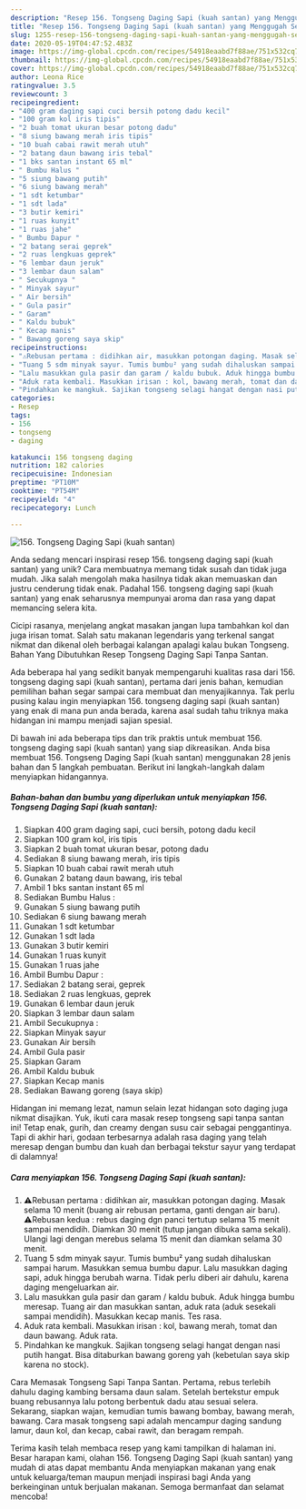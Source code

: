 ```yaml
---
description: "Resep 156. Tongseng Daging Sapi (kuah santan) yang Menggugah Selera"
title: "Resep 156. Tongseng Daging Sapi (kuah santan) yang Menggugah Selera"
slug: 1255-resep-156-tongseng-daging-sapi-kuah-santan-yang-menggugah-selera
date: 2020-05-19T04:47:52.483Z
image: https://img-global.cpcdn.com/recipes/54918eaabd7f88ae/751x532cq70/156-tongseng-daging-sapi-kuah-santan-foto-resep-utama.jpg
thumbnail: https://img-global.cpcdn.com/recipes/54918eaabd7f88ae/751x532cq70/156-tongseng-daging-sapi-kuah-santan-foto-resep-utama.jpg
cover: https://img-global.cpcdn.com/recipes/54918eaabd7f88ae/751x532cq70/156-tongseng-daging-sapi-kuah-santan-foto-resep-utama.jpg
author: Leona Rice
ratingvalue: 3.5
reviewcount: 3
recipeingredient:
- "400 gram daging sapi cuci bersih potong dadu kecil"
- "100 gram kol iris tipis"
- "2 buah tomat ukuran besar potong dadu"
- "8 siung bawang merah iris tipis"
- "10 buah cabai rawit merah utuh"
- "2 batang daun bawang iris tebal"
- "1 bks santan instant 65 ml"
- " Bumbu Halus "
- "5 siung bawang putih"
- "6 siung bawang merah"
- "1 sdt ketumbar"
- "1 sdt lada"
- "3 butir kemiri"
- "1 ruas kunyit"
- "1 ruas jahe"
- " Bumbu Dapur "
- "2 batang serai geprek"
- "2 ruas lengkuas geprek"
- "6 lembar daun jeruk"
- "3 lembar daun salam"
- " Secukupnya "
- " Minyak sayur"
- " Air bersih"
- " Gula pasir"
- " Garam"
- " Kaldu bubuk"
- " Kecap manis"
- " Bawang goreng saya skip"
recipeinstructions:
- "⚠️Rebusan pertama : didihkan air, masukkan potongan daging. Masak selama 10 menit (buang air rebusan pertama, ganti dengan air baru). ⚠️Rebusan kedua : rebus daging dgn panci tertutup selama 15 menit sampai mendidih. Diamkan 30 menit (tutup jangan dibuka sama sekali). Ulangi lagi dengan merebus selama 15 menit dan diamkan selama 30 menit."
- "Tuang 5 sdm minyak sayur. Tumis bumbu² yang sudah dihaluskan sampai harum. Masukkan semua bumbu dapur. Lalu masukkan daging sapi, aduk hingga berubah warna. Tidak perlu diberi air dahulu, karena daging mengeluarkan air."
- "Lalu masukkan gula pasir dan garam / kaldu bubuk. Aduk hingga bumbu meresap. Tuang air dan masukkan santan, aduk rata (aduk sesekali sampai mendidih). Masukkan kecap manis. Tes rasa."
- "Aduk rata kembali. Masukkan irisan : kol, bawang merah, tomat dan daun bawang. Aduk rata."
- "Pindahkan ke mangkuk. Sajikan tongseng selagi hangat dengan nasi putih hangat. Bisa ditaburkan bawang goreng yah (kebetulan saya skip karena no stock)."
categories:
- Resep
tags:
- 156
- tongseng
- daging

katakunci: 156 tongseng daging 
nutrition: 182 calories
recipecuisine: Indonesian
preptime: "PT10M"
cooktime: "PT54M"
recipeyield: "4"
recipecategory: Lunch

---
```



![156. Tongseng Daging Sapi (kuah santan)](https://img-global.cpcdn.com/recipes/54918eaabd7f88ae/751x532cq70/156-tongseng-daging-sapi-kuah-santan-foto-resep-utama.jpg)

Anda sedang mencari inspirasi resep 156. tongseng daging sapi (kuah santan) yang unik? Cara membuatnya memang tidak susah dan tidak juga mudah. Jika salah mengolah maka hasilnya tidak akan memuaskan dan justru cenderung tidak enak. Padahal 156. tongseng daging sapi (kuah santan) yang enak seharusnya mempunyai aroma dan rasa yang dapat memancing selera kita.

Cicipi rasanya, menjelang angkat masakan jangan lupa tambahkan kol dan juga irisan tomat. Salah satu makanan legendaris yang terkenal sangat nikmat dan dikenal oleh berbagai kalangan apalagi kalau bukan Tongseng. Bahan Yang Dibutuhkan Resep Tongseng Daging Sapi Tanpa Santan.

Ada beberapa hal yang sedikit banyak mempengaruhi kualitas rasa dari 156. tongseng daging sapi (kuah santan), pertama dari jenis bahan, kemudian pemilihan bahan segar sampai cara membuat dan menyajikannya. Tak perlu pusing kalau ingin menyiapkan 156. tongseng daging sapi (kuah santan) yang enak di mana pun anda berada, karena asal sudah tahu triknya maka hidangan ini mampu menjadi sajian spesial.


Di bawah ini ada beberapa tips dan trik praktis untuk membuat 156. tongseng daging sapi (kuah santan) yang siap dikreasikan. Anda bisa membuat 156. Tongseng Daging Sapi (kuah santan) menggunakan 28 jenis bahan dan 5 langkah pembuatan. Berikut ini langkah-langkah dalam menyiapkan hidangannya.

<!--inarticleads1-->

##### Bahan-bahan dan bumbu yang diperlukan untuk menyiapkan 156. Tongseng Daging Sapi (kuah santan):

1. Siapkan 400 gram daging sapi, cuci bersih, potong dadu kecil
1. Siapkan 100 gram kol, iris tipis
1. Siapkan 2 buah tomat ukuran besar, potong dadu
1. Sediakan 8 siung bawang merah, iris tipis
1. Siapkan 10 buah cabai rawit merah utuh
1. Gunakan 2 batang daun bawang, iris tebal
1. Ambil 1 bks santan instant 65 ml
1. Sediakan  Bumbu Halus :
1. Gunakan 5 siung bawang putih
1. Sediakan 6 siung bawang merah
1. Gunakan 1 sdt ketumbar
1. Gunakan 1 sdt lada
1. Gunakan 3 butir kemiri
1. Gunakan 1 ruas kunyit
1. Gunakan 1 ruas jahe
1. Ambil  Bumbu Dapur :
1. Sediakan 2 batang serai, geprek
1. Sediakan 2 ruas lengkuas, geprek
1. Gunakan 6 lembar daun jeruk
1. Siapkan 3 lembar daun salam
1. Ambil  Secukupnya :
1. Siapkan  Minyak sayur
1. Gunakan  Air bersih
1. Ambil  Gula pasir
1. Siapkan  Garam
1. Ambil  Kaldu bubuk
1. Siapkan  Kecap manis
1. Sediakan  Bawang goreng (saya skip)


Hidangan ini memang lezat, namun selain lezat hidangan soto daging juga nikmat disajikan. Yuk, ikuti cara masak resep tongseng sapi tanpa santan ini! Tetap enak, gurih, dan creamy dengan susu cair sebagai penggantinya. Tapi di akhir hari, godaan terbesarnya adalah rasa daging yang telah meresap dengan bumbu dan kuah dan berbagai tekstur sayur yang terdapat di dalamnya! 

<!--inarticleads2-->

##### Cara menyiapkan 156. Tongseng Daging Sapi (kuah santan):

1. ⚠️Rebusan pertama : didihkan air, masukkan potongan daging. Masak selama 10 menit (buang air rebusan pertama, ganti dengan air baru). ⚠️Rebusan kedua : rebus daging dgn panci tertutup selama 15 menit sampai mendidih. Diamkan 30 menit (tutup jangan dibuka sama sekali). Ulangi lagi dengan merebus selama 15 menit dan diamkan selama 30 menit.
1. Tuang 5 sdm minyak sayur. Tumis bumbu² yang sudah dihaluskan sampai harum. Masukkan semua bumbu dapur. Lalu masukkan daging sapi, aduk hingga berubah warna. Tidak perlu diberi air dahulu, karena daging mengeluarkan air.
1. Lalu masukkan gula pasir dan garam / kaldu bubuk. Aduk hingga bumbu meresap. Tuang air dan masukkan santan, aduk rata (aduk sesekali sampai mendidih). Masukkan kecap manis. Tes rasa.
1. Aduk rata kembali. Masukkan irisan : kol, bawang merah, tomat dan daun bawang. Aduk rata.
1. Pindahkan ke mangkuk. Sajikan tongseng selagi hangat dengan nasi putih hangat. Bisa ditaburkan bawang goreng yah (kebetulan saya skip karena no stock).


Cara Memasak Tongseng Sapi Tanpa Santan. Pertama, rebus terlebih dahulu daging kambing bersama daun salam. Setelah bertekstur empuk buang rebusannya lalu potong berbentuk dadu atau sesuai selera. Sekarang, siapkan wajan, kemudian tumis bawang bombay, bawang merah, bawang. Cara masak tongseng sapi adalah mencampur daging sandung lamur, daun kol, dan kecap, cabai rawit, dan beragam rempah. 

Terima kasih telah membaca resep yang kami tampilkan di halaman ini. Besar harapan kami, olahan 156. Tongseng Daging Sapi (kuah santan) yang mudah di atas dapat membantu Anda menyiapkan makanan yang enak untuk keluarga/teman maupun menjadi inspirasi bagi Anda yang berkeinginan untuk berjualan makanan. Semoga bermanfaat dan selamat mencoba!

